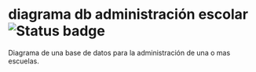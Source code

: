 # diagrama db administración escolar ![Status badge](https://img.shields.io/badge/status-in%20progress-yellow)

Diagrama de una base de datos para la administración de una o mas escuelas.
